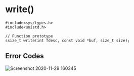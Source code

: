 # write()
```
#include<sys/types.h>
#include<unistd.h>

// Function prototype
ssize_t write(int fdesc, const void *buf, size_t size);
```

## Error Codes
![Screenshot 2020-11-29 160345](https://user-images.githubusercontent.com/44167922/100539443-7b2f2780-325c-11eb-9fda-db842f4626bb.png)

